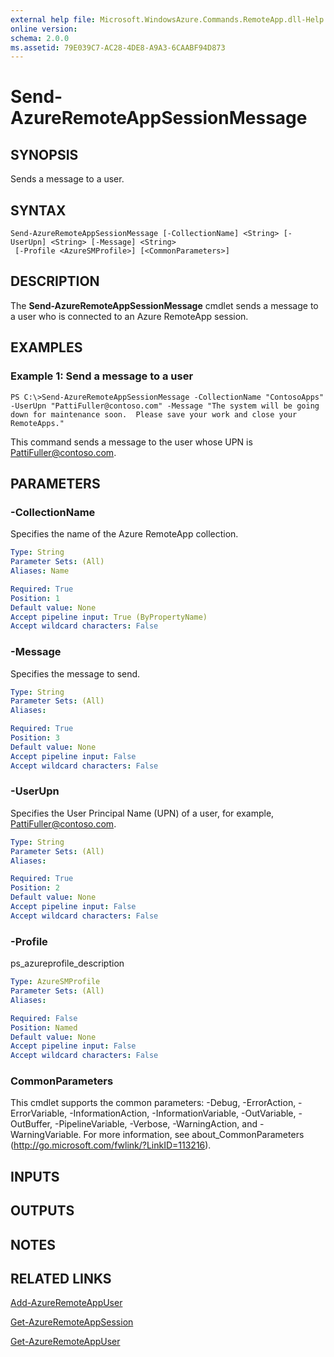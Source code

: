 ```yaml
---
external help file: Microsoft.WindowsAzure.Commands.RemoteApp.dll-Help.xml
online version: 
schema: 2.0.0
ms.assetid: 79E039C7-AC28-4DE8-A9A3-6CAABF94D873
---
```


# Send-AzureRemoteAppSessionMessage

## SYNOPSIS
Sends a message to a user.

## SYNTAX

```
Send-AzureRemoteAppSessionMessage [-CollectionName] <String> [-UserUpn] <String> [-Message] <String>
 [-Profile <AzureSMProfile>] [<CommonParameters>]
```

## DESCRIPTION
The **Send-AzureRemoteAppSessionMessage** cmdlet sends a message to a user who is connected to an Azure RemoteApp session.

## EXAMPLES

### Example 1: Send a message to a user
```
PS C:\>Send-AzureRemoteAppSessionMessage -CollectionName "ContosoApps" -UserUpn "PattiFuller@contoso.com" -Message "The system will be going down for maintenance soon.  Please save your work and close your RemoteApps."
```

This command sends a message to the user whose UPN is PattiFuller@contoso.com.

## PARAMETERS

### -CollectionName
Specifies the name of the Azure RemoteApp collection.

```yaml
Type: String
Parameter Sets: (All)
Aliases: Name

Required: True
Position: 1
Default value: None
Accept pipeline input: True (ByPropertyName)
Accept wildcard characters: False
```

### -Message
Specifies the message to send.

```yaml
Type: String
Parameter Sets: (All)
Aliases: 

Required: True
Position: 3
Default value: None
Accept pipeline input: False
Accept wildcard characters: False
```

### -UserUpn
Specifies the User Principal Name (UPN) of a user, for example, PattiFuller@contoso.com.

```yaml
Type: String
Parameter Sets: (All)
Aliases: 

Required: True
Position: 2
Default value: None
Accept pipeline input: False
Accept wildcard characters: False
```

### -Profile
ps_azureprofile_description

```yaml
Type: AzureSMProfile
Parameter Sets: (All)
Aliases: 

Required: False
Position: Named
Default value: None
Accept pipeline input: False
Accept wildcard characters: False
```

### CommonParameters
This cmdlet supports the common parameters: -Debug, -ErrorAction, -ErrorVariable, -InformationAction, -InformationVariable, -OutVariable, -OutBuffer, -PipelineVariable, -Verbose, -WarningAction, and -WarningVariable. For more information, see about_CommonParameters (http://go.microsoft.com/fwlink/?LinkID=113216).

## INPUTS

## OUTPUTS

## NOTES

## RELATED LINKS

[Add-AzureRemoteAppUser](./Add-AzureRemoteAppUser.md)

[Get-AzureRemoteAppSession](./Get-AzureRemoteAppSession.md)

[Get-AzureRemoteAppUser](./Get-AzureRemoteAppUser.md)


